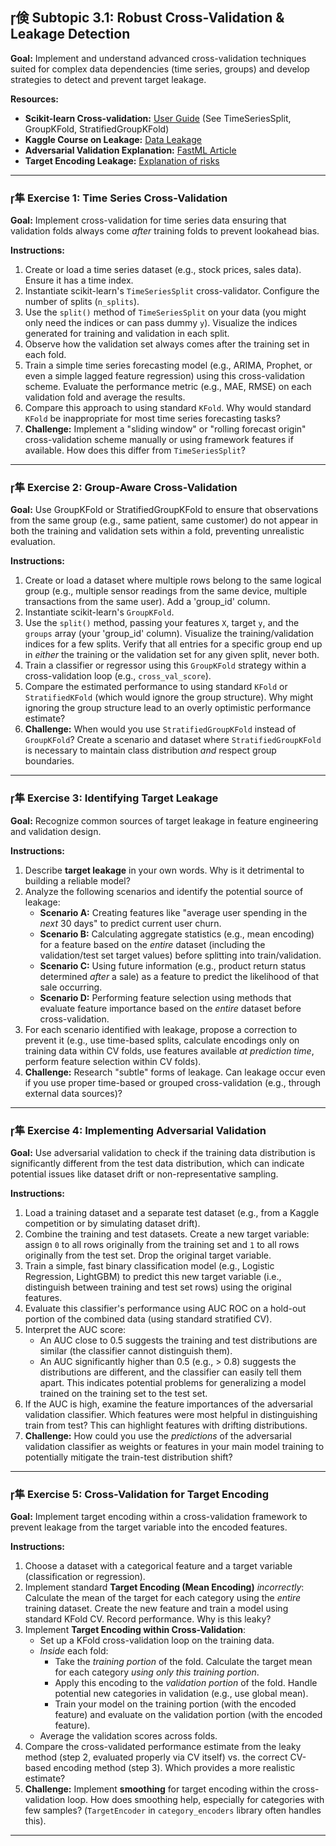 ## 倹 Subtopic 3.1: Robust Cross-Validation & Leakage Detection

**Goal:** Implement and understand advanced cross-validation techniques suited for complex data dependencies (time series, groups) and develop strategies to detect and prevent target leakage.

**Resources:**

* **Scikit-learn Cross-validation:** [User Guide](https://scikit-learn.org/stable/modules/cross_validation.html) (See TimeSeriesSplit, GroupKFold, StratifiedGroupKFold)
* **Kaggle Course on Leakage:** [Data Leakage](https://www.kaggle.com/code/alexisbcook/data-leakage)
* **Adversarial Validation Explanation:** [FastML Article](https://fastml.com/adversarial-validation-part-one/)
* **Target Encoding Leakage:** [Explanation of risks](https://medium.com/@pouryaayria/kfold-target-encoding-dfe9a594874b)

---

### 隼 **Exercise 1: Time Series Cross-Validation**

**Goal:** Implement cross-validation for time series data ensuring that validation folds always come *after* training folds to prevent lookahead bias.

**Instructions:**

1.  Create or load a time series dataset (e.g., stock prices, sales data). Ensure it has a time index.
2.  Instantiate scikit-learn's `TimeSeriesSplit` cross-validator. Configure the number of splits (`n_splits`).
3.  Use the `split()` method of `TimeSeriesSplit` on your data (you might only need the indices or can pass dummy `y`). Visualize the indices generated for training and validation in each split.
4.  Observe how the validation set always comes after the training set in each fold.
5.  Train a simple time series forecasting model (e.g., ARIMA, Prophet, or even a simple lagged feature regression) using this cross-validation scheme. Evaluate the performance metric (e.g., MAE, RMSE) on each validation fold and average the results.
6.  Compare this approach to using standard `KFold`. Why would standard `KFold` be inappropriate for most time series forecasting tasks?
7.  **Challenge:** Implement a "sliding window" or "rolling forecast origin" cross-validation scheme manually or using framework features if available. How does this differ from `TimeSeriesSplit`?

---

### 隼 **Exercise 2: Group-Aware Cross-Validation**

**Goal:** Use GroupKFold or StratifiedGroupKFold to ensure that observations from the same group (e.g., same patient, same customer) do not appear in both the training and validation sets within a fold, preventing unrealistic evaluation.

**Instructions:**

1.  Create or load a dataset where multiple rows belong to the same logical group (e.g., multiple sensor readings from the same device, multiple transactions from the same user). Add a 'group_id' column.
2.  Instantiate scikit-learn's `GroupKFold`.
3.  Use the `split()` method, passing your features `X`, target `y`, and the `groups` array (your 'group_id' column). Visualize the training/validation indices for a few splits. Verify that all entries for a specific group end up in *either* the training or the validation set for any given split, never both.
4.  Train a classifier or regressor using this `GroupKFold` strategy within a cross-validation loop (e.g., `cross_val_score`).
5.  Compare the estimated performance to using standard `KFold` or `StratifiedKFold` (which would ignore the group structure). Why might ignoring the group structure lead to an overly optimistic performance estimate?
6.  **Challenge:** When would you use `StratifiedGroupKFold` instead of `GroupKFold`? Create a scenario and dataset where `StratifiedGroupKFold` is necessary to maintain class distribution *and* respect group boundaries.

---

### 隼 **Exercise 3: Identifying Target Leakage**

**Goal:** Recognize common sources of target leakage in feature engineering and validation design.

**Instructions:**

1.  Describe **target leakage** in your own words. Why is it detrimental to building a reliable model?
2.  Analyze the following scenarios and identify the potential source of leakage:
    * **Scenario A:** Creating features like "average user spending in the *next* 30 days" to predict current user churn.
    * **Scenario B:** Calculating aggregate statistics (e.g., mean encoding) for a feature based on the *entire* dataset (including the validation/test set target values) before splitting into train/validation.
    * **Scenario C:** Using future information (e.g., product return status determined *after* a sale) as a feature to predict the likelihood of that sale occurring.
    * **Scenario D:** Performing feature selection using methods that evaluate feature importance based on the *entire* dataset before cross-validation.
3.  For each scenario identified with leakage, propose a correction to prevent it (e.g., use time-based splits, calculate encodings only on training data within CV folds, use features available *at prediction time*, perform feature selection within CV folds).
4.  **Challenge:** Research "subtle" forms of leakage. Can leakage occur even if you use proper time-based or grouped cross-validation (e.g., through external data sources)?

---

### 隼 **Exercise 4: Implementing Adversarial Validation**

**Goal:** Use adversarial validation to check if the training data distribution is significantly different from the test data distribution, which can indicate potential issues like dataset drift or non-representative sampling.

**Instructions:**

1.  Load a training dataset and a separate test dataset (e.g., from a Kaggle competition or by simulating dataset drift).
2.  Combine the training and test datasets. Create a new target variable: assign `0` to all rows originally from the training set and `1` to all rows originally from the test set. Drop the original target variable.
3.  Train a simple, fast binary classification model (e.g., Logistic Regression, LightGBM) to predict this new target variable (i.e., distinguish between training and test set rows) using the original features.
4.  Evaluate this classifier's performance using AUC ROC on a hold-out portion of the combined data (using standard stratified CV).
5.  Interpret the AUC score:
    * An AUC close to 0.5 suggests the training and test distributions are similar (the classifier cannot distinguish them).
    * An AUC significantly higher than 0.5 (e.g., > 0.8) suggests the distributions are different, and the classifier can easily tell them apart. This indicates potential problems for generalizing a model trained on the training set to the test set.
6.  If the AUC is high, examine the feature importances of the adversarial validation classifier. Which features were most helpful in distinguishing train from test? This can highlight features with drifting distributions.
7.  **Challenge:** How could you use the *predictions* of the adversarial validation classifier as weights or features in your main model training to potentially mitigate the train-test distribution shift?

---

### 隼 **Exercise 5: Cross-Validation for Target Encoding**

**Goal:** Implement target encoding within a cross-validation framework to prevent leakage from the target variable into the encoded features.

**Instructions:**

1.  Choose a dataset with a categorical feature and a target variable (classification or regression).
2.  Implement standard **Target Encoding (Mean Encoding)** *incorrectly*: Calculate the mean of the target for each category using the *entire* training dataset. Create the new feature and train a model using standard KFold CV. Record performance. Why is this leaky?
3.  Implement **Target Encoding within Cross-Validation**:
    * Set up a KFold cross-validation loop on the training data.
    * *Inside* each fold:
        * Take the *training portion* of the fold. Calculate the target mean for each category *using only this training portion*.
        * Apply this encoding to the *validation portion* of the fold. Handle potential new categories in validation (e.g., use global mean).
        * Train your model on the training portion (with the encoded feature) and evaluate on the validation portion (with the encoded feature).
    * Average the validation scores across folds.
4.  Compare the cross-validated performance estimate from the leaky method (step 2, evaluated properly via CV itself) vs. the correct CV-based encoding method (step 3). Which provides a more realistic estimate?
5.  **Challenge:** Implement **smoothing** for target encoding within the cross-validation loop. How does smoothing help, especially for categories with few samples? (`TargetEncoder` in `category_encoders` library often handles this).

---